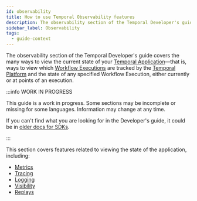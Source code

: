 ```yaml
---
id: observability
title: How to use Temporal Observability features
description: The observability section of the Temporal Developer's guide covers the many ways to view the current state of your Temporal Application—that is, ways to view which Workflow Executions are tracked by the Temporal Platform and the state of any specified Workflow Execution, either currently or at points of an execution
sidebar_label: Observability
tags:
  - guide-context
---
```


The observability section of the Temporal Developer's guide covers the many ways to view the current state of your [Temporal Application](/concepts/what-is-a-temporal-application)—that is, ways to view which [Workflow Executions](/concepts/what-is-a-workflow-execution) are tracked by the [Temporal Platform](/concepts/what-is-the-temporal-platform) and the state of any specified Workflow Execution, either currently or at points of an execution.

:::info WORK IN PROGRESS

This guide is a work in progress.
Some sections may be incomplete or missing for some languages.
Information may change at any time.

If you can't find what you are looking for in the Developer's guide, it could be in [older docs for SDKs](https://legacy-documentation-sdks.temporal.io/).

:::

This section covers features related to viewing the state of the application, including:

- [Metrics](#metrics)
- [Tracing](#tracing)
- [Logging](#logging)
- [Visibility](#visibility)
- [Replays](#replays)
